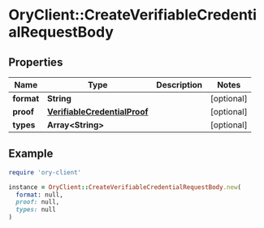 # OryClient::CreateVerifiableCredentialRequestBody

## Properties

| Name | Type | Description | Notes |
| ---- | ---- | ----------- | ----- |
| **format** | **String** |  | [optional] |
| **proof** | [**VerifiableCredentialProof**](VerifiableCredentialProof.md) |  | [optional] |
| **types** | **Array&lt;String&gt;** |  | [optional] |

## Example

```ruby
require 'ory-client'

instance = OryClient::CreateVerifiableCredentialRequestBody.new(
  format: null,
  proof: null,
  types: null
)
```

